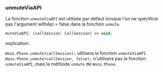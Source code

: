 ### unmuteViaAPI

La fonction `unmuteViaAPI` est utilisée par défaut lorsque l'on ne spécificie pas l'argument withApi = false dans la fonction `unmute`.

```js
muteViaAPI: (callSession: CallSession) => void;
```

explication:  

``Wazo.Phone.unmute(callSession);`` utilisera la fonction `unmuteViaAPI`.  
``Wazo.Phone.unmute(callSession, false);`` n'utilisera pas la fonction `unmuteViaAPI`, mais la méthode `unmute` de `Wazo.Phone`.  
